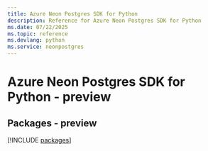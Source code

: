 ```yaml
---
title: Azure Neon Postgres SDK for Python
description: Reference for Azure Neon Postgres SDK for Python
ms.date: 07/22/2025
ms.topic: reference
ms.devlang: python
ms.service: neonpostgres
---
```

# Azure Neon Postgres SDK for Python - preview
## Packages - preview
[!INCLUDE [packages](neon-postgres-index.md)]